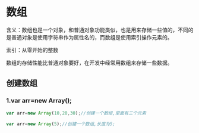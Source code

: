 # 数组

含义：数组也是一个对象，和普通对象功能类似，也是用来存储一些值的，不同的是普通对象是使用字符串作为属性名的，而数组是使用索引操作元素的。

索引：从零开始的整数

数组的存储性能比普通对象要好，在开发中经常用数组来存储一些数据。

## 创建数组

### 1.var arr=new Array(); 

~~~js
var arr=new Array(10,20,30);//创建一个数组,里面有三个元素

var arr=new Array(5);//创建一个数组,长度为5;

~~~



